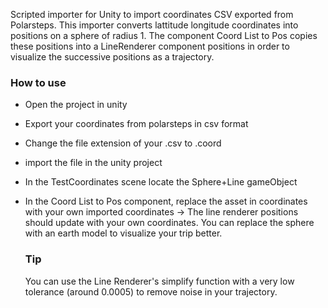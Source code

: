 Scripted importer for Unity to import coordinates CSV exported from Polarsteps.
This importer converts lattitude longitude coordinates into positions on a sphere of radius 1.
The component Coord List to Pos copies these positions into a LineRenderer component positions in order to visualize the successive positions as a trajectory.

### How to use

- Open the project in unity
- Export your coordinates from polarsteps in csv format
- Change the file extension of your .csv to .coord
- import the file in the unity project
- In the TestCoordinates scene locate the Sphere+Line gameObject
- In the Coord List to Pos component, replace the asset in coordinates with your own imported coordinates
-> The line renderer positions should update with your own coordinates. You can replace the sphere with an earth model to visualize your trip better.

  ### Tip
  You can use the Line Renderer's simplify function with a very low tolerance (around 0.0005) to remove noise in your trajectory.
